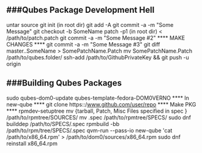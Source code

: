 ###Qubes Package Development Hell
---
untar source
git init (in root dir)
git add -A
git commit -a -m "Some Message"
git checkout -b SomeName
patch -p1 (in root dir) < /path/to/patch.patch
git commit -a -m "Some Message #2"
**** MAKE CHANGES ****
git commit -a -m "Some Message #3"
git diff master..SomeName > SomePatchName.Patch
mv SomePatchName.Patch /path/to/qubes.folder/
ssh-add /path/to/GithubPrivateKey && git push -u origin


###Building Qubes Packages
---
sudo qubes-dom0-update qubes-template-fedora-DOM0VERNO
**** In new-qube ****
git clone https::/www.github.com/user/repo
**** Make PKG ****
rpmdev-setuptree 
mv {tarball, Patch, Misc Files specified in spec } /path/to/rpmtree/SOURCES/
mv .spec /path/to/rpmtree/SPECS/ 
sudo dnf builddep /path/to/SPECS/.spec
rpmbuild -bb /path/to/rpm/tree/SPECS/.spec
qvm-run --pass-io new-qube 'cat /path/to/x86_64.rpm' > /path/to/dom0/sources/x86_64.rpm
sudo dnf reinstall x86_64.rpm
  
